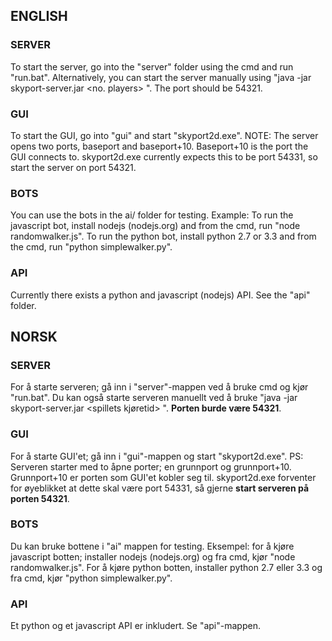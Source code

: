 ENGLISH
-------

### SERVER
To start the server, go into the "server" folder using the cmd and run
"run.bat". Alternatively, you can start the server manually using
"java -jar skyport-server.jar <port> <no. players> <game runtime> <mapfile>".
The port should be 54321.

### GUI
To start the GUI, go into "gui" and start "skyport2d.exe".
NOTE: The server opens two ports, baseport and baseport+10. Baseport+10
is the port the GUI connects to. skyport2d.exe currently expects this
to be port 54331, so start the server on port 54321.

### BOTS
You can use the bots in the ai/ folder for testing.
Example:
To run the javascript bot, install nodejs (nodejs.org) and from the
cmd, run "node randomwalker.js".
To run the python bot, install python 2.7 or 3.3 and from the cmd, run
"python simplewalker.py".

### API
Currently there exists a python and javascript (nodejs) API. See
the "api" folder.


NORSK
---------

### SERVER
For å starte serveren; gå inn i "server"-mappen ved å bruke cmd og kjør
"run.bat". Du kan også starte serveren manuellt ved å bruke
"java -jar skyport-server.jar <port> <antall spillere> <spillets kjøretid>
<kartfiler>". **Porten burde være 54321**.

### GUI
For å starte GUI'et; gå inn i "gui"-mappen og start "skyport2d.exe".
PS: Serveren starter med to åpne porter; en grunnport og grunnport+10.
Grunnport+10 er porten som GUI'et kobler seg til. skyport2d.exe forventer
for øyeblikket at dette skal være port 54331, så gjerne **start serveren på
porten 54321**.

### BOTS
Du kan bruke bottene i "ai" mappen for testing.
Eksempel:
for å kjøre javascript botten; installer nodejs (nodejs.org) og fra cmd,
kjør "node randomwalker.js".
For å kjøre python botten, installer python 2.7 eller 3.3 og fra cmd, kjør
"python simplewalker.py".

### API
Et python og et javascript API er inkludert. Se "api"-mappen.